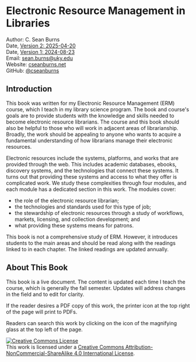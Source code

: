 # Electronic Resource Management in Libraries

Author: C. Sean Burns  
Date, [Version 2: 2025-04-20](https://github.com/cseanburns/electronic_resource_mgmt/releases/tag/V2)  
Date, [Version 1: 2024-08-23](https://github.com/cseanburns/electronic_resource_mgmt/releases/tag/V1)  
Email: [sean.burns@uky.edu](sean.burns@uky.edu)  
Website: [cseanburns.net](https://cseanburns.net)  
GitHub: [@cseanburns](https://github.com/cseanburns)

## Introduction

This book was written for my Electronic Resource Management (ERM) course, which I teach in my library science program.
The book and course's goals are to provide students with the knowledge and skills needed to become electronic resource librarians.
The course and this book should also be helpful to those who will work in adjacent areas of librarianship.
Broadly, the work should be appealing to anyone who wants to acquire a fundamental understanding of how librarians manage their electronic resources.

Electronic resources include the systems, platforms, and works that are provided through the web.
This includes academic databases, ebooks, discovery systems, and the technologies that connect these systems.
It turns out that providing these systems and access to what they offer is complicated work.
We study these complexities through four modules, and each module has a dedicated section in this work.
The modules cover:

- the role of the electronic resource librarian;
- the technologies and standards used for this type of job;
- the stewardship of electronic resources through a study of workflows, markets, licensing, and collection development; and
- what providing these systems means for patrons.

This book is not a comprehensive study of ERM.
However, it introduces students to the main areas and should be read along with the readings linked to in each chapter.
The linked readings are updated annually.

## About This Book

This book is a live document.
The content is updated each time I teach the course, which is generally the fall semester.
Updates will address changes in the field and to edit for clarity.

If the reader desires a PDF copy of this work, the printer icon at the top right of the page will print to PDFs.

Readers can search this work by clicking on the icon of the magnifying glass at the top left of the page.

<a rel="license" href="http://creativecommons.org/licenses/by-nc-sa/4.0/"><img alt="Creative Commons License" style="border-width:0" src="https://i.creativecommons.org/l/by-nc-sa/4.0/88x31.png" /></a><br />This work is licensed under a <a rel="license" href="http://creativecommons.org/licenses/by-nc-sa/4.0/">Creative Commons Attribution-NonCommercial-ShareAlike 4.0 International License</a>.
